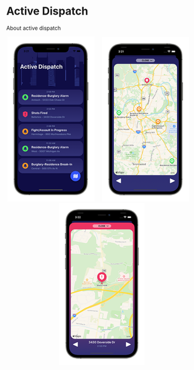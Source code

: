 # Active Dispatch
About active dispatch  
<p align="center">
<img src="img/activedispatch1.png" width="230">&nbsp;&nbsp;&nbsp;&nbsp;&nbsp;<img src="img/activedispatch2.png" width="230">&nbsp;&nbsp;&nbsp;&nbsp;&nbsp;<img src="img/activedispatch3.png" width="226">
</p>